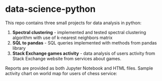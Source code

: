 # data-science-python

This repo contains three small projects for data analysis in python:

1. **Spectral clustering** - implemented and tested spectral clustering algorithm with use of k-nearest neighbors matrix
2. **SQL to pandas** - SQL queries implemented with methods from pandas library
3. **Stack Exchange games activity** - data analysis of users activity from Stack Exchange website from services about games. 

Reports are provided as both Jupyter Notebook and HTML files.
Sample activity chart on world map for users of chess service: 
